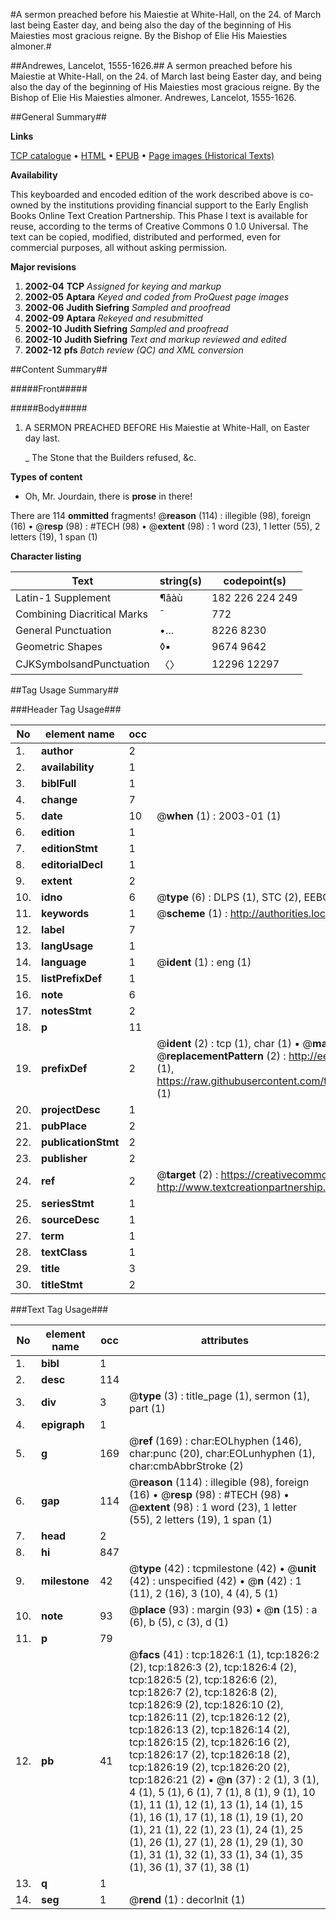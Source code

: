 #A sermon preached before his Maiestie at White-Hall, on the 24. of March last being Easter day, and being also the day of the beginning of His Maiesties most gracious reigne. By the Bishop of Elie His Maiesties almoner.#

##Andrewes, Lancelot, 1555-1626.##
A sermon preached before his Maiestie at White-Hall, on the 24. of March last being Easter day, and being also the day of the beginning of His Maiesties most gracious reigne. By the Bishop of Elie His Maiesties almoner.
Andrewes, Lancelot, 1555-1626.

##General Summary##

**Links**

[TCP catalogue](http://www.ota.ox.ac.uk/tcp/)  • 
[HTML](http://tei.it.ox.ac.uk/tcp/Texts-HTML/free/A19/A19772.html)  • 
[EPUB](http://tei.it.ox.ac.uk/tcp/Texts-EPUB/free/A19/A19772.epub) • 
[Page images (Historical Texts)](https://data.historicaltexts.jisc.ac.uk/view?pubId=eebo-99837501e&pageId=eebo-99837501e-1826-1)

**Availability**

This keyboarded and encoded edition of the
	       work described above is co-owned by the institutions
	       providing financial support to the Early English Books
	       Online Text Creation Partnership. This Phase I text is
	       available for reuse, according to the terms of Creative
	       Commons 0 1.0 Universal. The text can be copied,
	       modified, distributed and performed, even for
	       commercial purposes, all without asking permission.

**Major revisions**

1. __2002-04__ __TCP__ *Assigned for keying and markup*
1. __2002-05__ __Aptara__ *Keyed and coded from ProQuest page images*
1. __2002-06__ __Judith Siefring__ *Sampled and proofread*
1. __2002-09__ __Aptara__ *Rekeyed and resubmitted*
1. __2002-10__ __Judith Siefring__ *Sampled and proofread*
1. __2002-10__ __Judith Siefring__ *Text and markup reviewed and edited*
1. __2002-12__ __pfs__ *Batch review (QC) and XML conversion*

##Content Summary##

#####Front#####

#####Body#####

1. A SERMON
PREACHED BEFORE
His Maiestie at White-Hall,
on Easter day last.

    _ The Stone that the Builders
refused, &c.

**Types of content**

  * Oh, Mr. Jourdain, there is **prose** in there!

There are 114 **ommitted** fragments! 
 @__reason__ (114) : illegible (98), foreign (16)  •  @__resp__ (98) : #TECH (98)  •  @__extent__ (98) : 1 word (23), 1 letter (55), 2 letters (19), 1 span (1)

**Character listing**


|Text|string(s)|codepoint(s)|
|---|---|---|
|Latin-1 Supplement|¶âàù|182 226 224 249|
|Combining             Diacritical Marks|̄|772|
|General Punctuation|•…|8226 8230|
|Geometric Shapes|◊▪|9674 9642|
|CJKSymbolsandPunctuation|〈〉|12296 12297|

##Tag Usage Summary##

###Header Tag Usage###

|No|element name|occ|attributes|
|---|---|---|---|
|1.|__author__|2||
|2.|__availability__|1||
|3.|__biblFull__|1||
|4.|__change__|7||
|5.|__date__|10| @__when__ (1) : 2003-01 (1)|
|6.|__edition__|1||
|7.|__editionStmt__|1||
|8.|__editorialDecl__|1||
|9.|__extent__|2||
|10.|__idno__|6| @__type__ (6) : DLPS (1), STC (2), EEBO-CITATION (1), PROQUEST (1), VID (1)|
|11.|__keywords__|1| @__scheme__ (1) : http://authorities.loc.gov/ (1)|
|12.|__label__|7||
|13.|__langUsage__|1||
|14.|__language__|1| @__ident__ (1) : eng (1)|
|15.|__listPrefixDef__|1||
|16.|__note__|6||
|17.|__notesStmt__|2||
|18.|__p__|11||
|19.|__prefixDef__|2| @__ident__ (2) : tcp (1), char (1)  •  @__matchPattern__ (2) : ([0-9\-]+):([0-9IVX]+) (1), (.+) (1)  •  @__replacementPattern__ (2) : http://eebo.chadwyck.com/downloadtiff?vid=$1&page=$2 (1), https://raw.githubusercontent.com/textcreationpartnership/Texts/master/tcpchars.xml#$1 (1)|
|20.|__projectDesc__|1||
|21.|__pubPlace__|2||
|22.|__publicationStmt__|2||
|23.|__publisher__|2||
|24.|__ref__|2| @__target__ (2) : https://creativecommons.org/publicdomain/zero/1.0/ (1), http://www.textcreationpartnership.org/docs/. (1)|
|25.|__seriesStmt__|1||
|26.|__sourceDesc__|1||
|27.|__term__|1||
|28.|__textClass__|1||
|29.|__title__|3||
|30.|__titleStmt__|2||


###Text Tag Usage###

|No|element name|occ|attributes|
|---|---|---|---|
|1.|__bibl__|1||
|2.|__desc__|114||
|3.|__div__|3| @__type__ (3) : title_page (1), sermon (1), part (1)|
|4.|__epigraph__|1||
|5.|__g__|169| @__ref__ (169) : char:EOLhyphen (146), char:punc (20), char:EOLunhyphen (1), char:cmbAbbrStroke (2)|
|6.|__gap__|114| @__reason__ (114) : illegible (98), foreign (16)  •  @__resp__ (98) : #TECH (98)  •  @__extent__ (98) : 1 word (23), 1 letter (55), 2 letters (19), 1 span (1)|
|7.|__head__|2||
|8.|__hi__|847||
|9.|__milestone__|42| @__type__ (42) : tcpmilestone (42)  •  @__unit__ (42) : unspecified (42)  •  @__n__ (42) : 1 (11), 2 (16), 3 (10), 4 (4), 5 (1)|
|10.|__note__|93| @__place__ (93) : margin (93)  •  @__n__ (15) : a (6), b (5), c (3), d (1)|
|11.|__p__|79||
|12.|__pb__|41| @__facs__ (41) : tcp:1826:1 (1), tcp:1826:2 (2), tcp:1826:3 (2), tcp:1826:4 (2), tcp:1826:5 (2), tcp:1826:6 (2), tcp:1826:7 (2), tcp:1826:8 (2), tcp:1826:9 (2), tcp:1826:10 (2), tcp:1826:11 (2), tcp:1826:12 (2), tcp:1826:13 (2), tcp:1826:14 (2), tcp:1826:15 (2), tcp:1826:16 (2), tcp:1826:17 (2), tcp:1826:18 (2), tcp:1826:19 (2), tcp:1826:20 (2), tcp:1826:21 (2)  •  @__n__ (37) : 2 (1), 3 (1), 4 (1), 5 (1), 6 (1), 7 (1), 8 (1), 9 (1), 10 (1), 11 (1), 12 (1), 13 (1), 14 (1), 15 (1), 16 (1), 17 (1), 18 (1), 19 (1), 20 (1), 21 (1), 22 (1), 23 (1), 24 (1), 25 (1), 26 (1), 27 (1), 28 (1), 29 (1), 30 (1), 31 (1), 32 (1), 33 (1), 34 (1), 35 (1), 36 (1), 37 (1), 38 (1)|
|13.|__q__|1||
|14.|__seg__|1| @__rend__ (1) : decorInit (1)|

